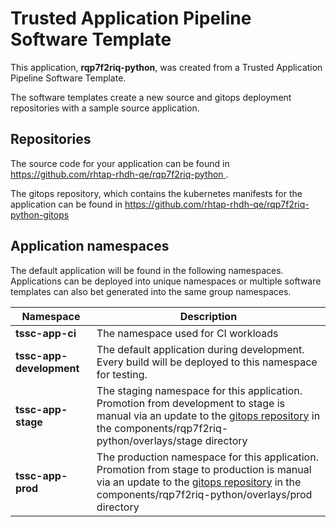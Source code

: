 # Trusted Application Pipeline Software Template

This application, **rqp7f2riq-python**, was created from a Trusted Application Pipeline Software Template.

The software templates create a new source and gitops deployment repositories with a sample source application. 

## Repositories

The source code for your application can be found in [https://github.com/rhtap-rhdh-qe/rqp7f2riq-python ](https://github.com/rhtap-rhdh-qe/rqp7f2riq-python ).
 
The gitops repository, which contains the kubernetes manifests for the application can be found in 
[https://github.com/rhtap-rhdh-qe/rqp7f2riq-python-gitops ](https://github.com/rhtap-rhdh-qe/rqp7f2riq-python-gitops ) 

## Application namespaces 

The default application will be found in the following namespaces. Applications can be deployed into unique namespaces or multiple software templates can also bet generated into the same group namespaces.  

|  Namespace   |  Description   |  
| -------- | -------- |
| **tssc-app-ci** | The namespace used for CI workloads |
| **tssc-app-development** | The default application during development. Every build will be deployed to this namespace for testing. |
| **tssc-app-stage** | The staging namespace for this application. Promotion from development to stage is manual via an update to the [gitops repository](https://github.com/rhtap-rhdh-qe/rqp7f2riq-python-gitops ) in the components/rqp7f2riq-python/overlays/stage directory |
| **tssc-app-prod** | The production namespace for this application. Promotion from stage to production is manual via an update to the [gitops repository](https://github.com/rhtap-rhdh-qe/rqp7f2riq-python-gitops ) in the components/rqp7f2riq-python/overlays/prod directory |